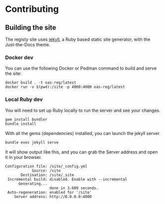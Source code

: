 # Contributing

## Building the site

The registy site uses [jekyll](https://jekyllrb.com/), a Ruby based static site generator, with the Just-the-Docs theme.

### Docker dev

You can use the following Docker or Podman command to build and serve the site:

```shell
docker build . -t oas-reg/latest
docker run -v $(pwd):/site -p 4000:4000 oas-reg/latest
```

### Local Ruby dev

You will need to set up Ruby locally to run the server and see your changes.

``` bash
gem install bundler
bundle install
```

With all the gems (dependencies) installed, you can launch the jekyll server.

``` bash
bundle exec jekyll serve
```

It will show output like this, and you can grab the Server address and open it in your browser.

```
Configuration file: /site/_config.yml
            Source: /site
       Destination: /site/_site
 Incremental build: disabled. Enable with --incremental
      Generating...
                    done in 3.609 seconds.
 Auto-regeneration: enabled for '/site'
    Server address: http://0.0.0.0:4000
```

